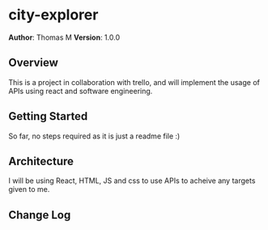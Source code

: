 # city-explorer


**Author**: Thomas M
**Version**: 1.0.0

## Overview
<!-- Provide a high level overview of what this application is and why you are building it, beyond the fact that it's an assignment for this class. (i.e. What's your problem domain?) --> This is a project in collaboration with trello, and will implement the usage of APIs using react and software engineering.

## Getting Started
<!-- What are the steps that a user must take in order to build this app on their own machine and get it running? --> So far, no steps required as it is just a readme file :)

## Architecture
<!-- Provide a detailed description of the application design. What technologies (languages, libraries, etc) you're using, and any other relevant design information. --> I will be using React, HTML, JS and css to use APIs to acheive any targets given to me.

## Change Log
<!-- Use this area to document the iterative changes made to your application as each feature is successfully implemented. Use time stamps. 

14:07 06/03/23 - Created this github!

## Credit and Collaborations
<!-- Give credit (and a link) to other people or resources that helped you build this application. -->
